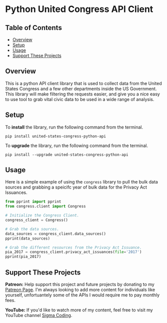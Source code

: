 # Python United Congress API Client

## Table of Contents

- [Overview](#overview)
- [Setup](#setup)
- [Usage](#usage)
- [Support These Projects](#support-these-projects)

## Overview

This is a python API client library that is used to collect data from the
United States Congress and a few other departments inside the US Government.
This library will make filtering the requests easier, and give you a nice easy
to use tool to grab vital civic data to be used in a wide range of analysis.

## Setup

To **install** the library, run the following command from the terminal.

```console
pip install united-states-congress-python-api
```

To **upgrade** the library, run the following command from the terminal.

```console
pip install --upgrade united-states-congress-python-api
```

## Usage

Here is a simple example of using the `congress` library to pull the bulk data
sources and grabbing a speicifc year of bulk data for the Privacy Act Issuances.

```python
from pprint import pprint
from congress.client import Congress

# Initialize the Congress Client.
congress_client = Congress()

# Grab the data sources.
data_sources = congress_client.data_sources()
pprint(data_sources)

# Grab the different resources from the Privacy Act Issuance.
pia_2017 = congress_client.privacy_act_issuances(file='2017')
pprint(pia_2017)
```

## Support These Projects

**Patreon:**
Help support this project and future projects by donating to my [Patreon Page](https://www.patreon.com/sigmacoding). I'm
always looking to add more content for individuals like yourself, unfortuantely some of the APIs I would require me
to pay monthly fees.

**YouTube:**
If you'd like to watch more of my content, feel free to visit my YouTube channel [Sigma Coding](https://www.youtube.com/c/SigmaCoding).
